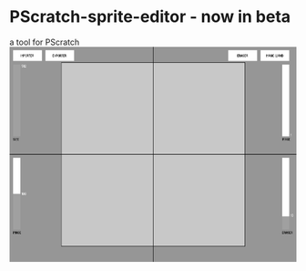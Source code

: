 # PScratch-sprite-editor - now in beta
a tool for PScratch<br />
![image](/web/assets/PScratchspriteeditor.png)
